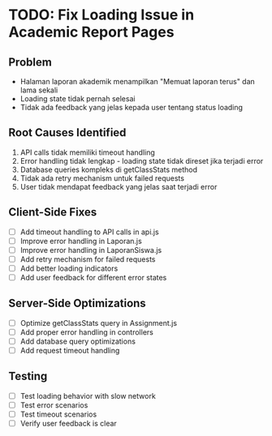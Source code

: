 # TODO: Fix Loading Issue in Academic Report Pages

## Problem
- Halaman laporan akademik menampilkan "Memuat laporan terus" dan lama sekali
- Loading state tidak pernah selesai
- Tidak ada feedback yang jelas kepada user tentang status loading

## Root Causes Identified
1. API calls tidak memiliki timeout handling
2. Error handling tidak lengkap - loading state tidak direset jika terjadi error
3. Database queries kompleks di getClassStats method
4. Tidak ada retry mechanism untuk failed requests
5. User tidak mendapat feedback yang jelas saat terjadi error

## Client-Side Fixes
- [ ] Add timeout handling to API calls in api.js
- [ ] Improve error handling in Laporan.js
- [ ] Improve error handling in LaporanSiswa.js
- [ ] Add retry mechanism for failed requests
- [ ] Add better loading indicators
- [ ] Add user feedback for different error states

## Server-Side Optimizations
- [ ] Optimize getClassStats query in Assignment.js
- [ ] Add proper error handling in controllers
- [ ] Add database query optimizations
- [ ] Add request timeout handling

## Testing
- [ ] Test loading behavior with slow network
- [ ] Test error scenarios
- [ ] Test timeout scenarios
- [ ] Verify user feedback is clear
